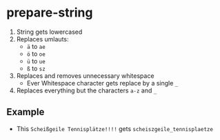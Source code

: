 prepare-string
==============

1.  String gets lowercased
2.  Replaces umlauts:
    -   `ä` to `ae`
    -   `ö` to `oe`
    -   `ü` to `ue`
    -   `ß` to `sz`
3.  Replaces and removes unnecessary whitespace
    -   Ever Whitespace character gets replace by a single `_`
4.  Replaces everything but the characters `a-z` and `_`

## Example

-   This `Scheißgeile Tennisplätze!!!!` gets `scheiszgeile_tennisplaetze`  
